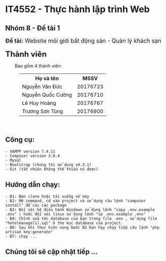 
# IT4552 - Thực hành lập trình Web
## Nhóm 8 - Đề tài 1

<font size="+1"><b>Đề tài:</b> Website môi giới bất động sản - Quản lý khách sạn</font><br><br>
<font size="+2"><b>Thành viên</b></font>
<div style="margin-left:30px">Bao gồm 4 thành viên:</div>
<div style="margin-left:45px">
	<table>
    	<tr style="text-align:center">
        	<th>Họ và tên</th>
            <th>MSSV</th>
        </tr>
        <tr>
        	<td>Nguyễn Văn Đức</td>
            <td>20176723</td>
        </tr>
        <tr>
        	<td>Nguyễn Quốc Cường</td>
            <td>20176710</td>
        </tr>
        <tr>
        	<td>Lê Huy Hoàng</td>
            <td>20176767</td>
        </tr>
        <tr>
        	<td>Trương Sơn Tùng</td>
            <td>20176900</td>
        </tr>
    </table>
</div><br>

## Công cụ:
    	
    - XAMPP version 7.4.11
    - Composer version 2.0.4
    - Mysql
    - Bootstrap (chúng tôi sử dụng v4.3.1)
    - Git (tất nhiên không thể thiếu nó được)
             
## Hướng dẫn chạy:
	- B1: Bạn clone hoặc tải xuống về máy
	- B2: Mở command, cd vào project và sử dụng câu lệnh "composer install" để cài các package
	- B3: Đối với hệ điều hành Windown sử dụng lệnh "copy .env.example .env" | hoặc đối với linux sử dụng lệnh "cp .env.example .env"
	- B4: Chỉnh sửa tên database của bạn trong file .env , sử dụng file "hotelmanage(1).sql" ở thư mục database của project.
	- B6: Sau khi thực hiện xong bước B3 bạn hạy chạy tiếp câu lệnh "php artisan key:generate"
	- B7: chạy ...
## Chúng tôi sẽ cập nhật tiếp ...




